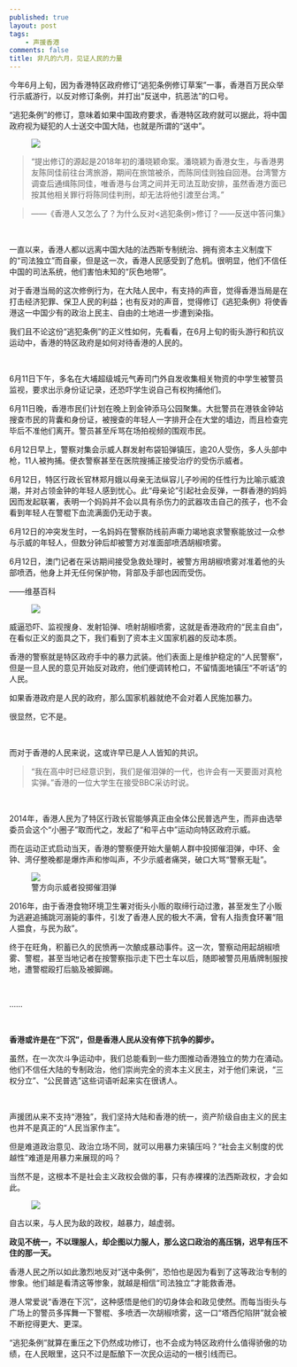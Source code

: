 ```yaml
---
published: true
layout: post
tags: 
    - 声援香港
comments: false
title: 非凡的六月，见证人民的力量
---
```

<p>今年6月上旬，因为香港特区政府修订“逃犯条例修订草案”一事，香港百万民众举行示威游行，以反对修订条例，并打出“反送中，抗恶法”的口号。</p>

<p>“逃犯条例”的修订，意味着如果中国政府要求，香港特区政府就可以据此，将中国政府视为疑犯的人士送交中国大陆，也就是所谓的“送中”。 </p>

<figure><img src="https://telegra.ph/file/50905d6806dd80487ba9f.jpg"><figcaption></figcaption></figure>

<blockquote>“提出修订的源起是2018年初的潘晓颖命案。潘晓颖为香港女生，与香港男友陈同佳前往台湾旅游，期间在旅馆被杀，而陈同佳则独自回港。台湾警方调查后通缉陈同佳，唯香港与台湾之间并无司法互助安排，虽然香港方面已按其他相关罪行将陈同佳判刑，却无法将他引渡至台湾。” </blockquote>

<blockquote>——《香港人又怎么了？为什么反对&lt;逃犯条例&gt;修订？——反送中答问集》 </blockquote>

<br>
<p>一直以来，香港人都以远离中国大陆的法西斯专制统治、拥有资本主义制度下的“司法独立”而自豪，但是这一次，香港人民感受到了危机。很明显，他们不信任中国的司法系统，他们害怕未知的“灰色地带”。 </p>

<p>对于香港当局的这次修例行为，在大陆人民中，有支持的声音，觉得香港当局是在打击经济犯罪、保卫人民的利益；也有反对的声音，觉得修订《逃犯条例》将使香港这一中国少有的政治上民主、自由的土地进一步遭到染指。</p><p>我们且不论这份“逃犯条例”的正义性如何，先看看，在6月上旬的街头游行和抗议运动中，香港的特区政府是如何对待香港的人民的。 </p>

<p><br></p><p>6月11日下午，多名在大埔超级城元气寿司门外自发收集相关物资的中学生被警员监视，要求出示身份证记录，还恐吓学生说自己有权拘捕他们。 </p>

<p>6月11日晚，香港市民们计划在晚上到金钟添马公园聚集。大批警员在港铁金钟站搜查市民的背囊和身份证，被搜查的年轻人一字排开企在大堂的墙边，而且检查完毕后不准他们离开。警员甚至斥骂在场拍视频的围观市民。 </p><p>6月12日早上，警察对集会示威人群发射布袋铅弹镇压，逾20人受伤，多人头部中枪，11人被拘捕。便衣警察甚至在医院搜捕正接受治疗的受伤示威者。 </p><p>6月12日，特区行政长官林郑月娥以母亲无法纵容儿子吵闹的任性行为比喻示威浪潮，并对占领金钟的年轻人感到忧心。此“母亲论”引起社会反弹，一群香港的妈妈因而发起联署，表明一个妈妈并不会以具有杀伤力的武器攻击自己的孩子，也不会看到年轻人在警棍下血流满面仍无动于衷。 </p><p>6月12日的冲突发生时，一名妈妈在警察防线前声嘶力竭地哀求警察能放过一众参与示威的年轻人，但数分钟后却被警方对准面部喷洒胡椒喷雾。 </p><p>6月12日，澳门记者在采访期间接受急救处理时，被警方用胡椒喷雾对准着他的头部喷洒，他身上并无任何保护物，背部及手部也因而受伤。 </p>

<p>——维基百科 </p>

<figure><img src="https://telegra.ph/file/09df43abf1c24d2d1b450.jpg"><figcaption></figcaption></figure>

<p>威逼恐吓、监视搜身、发射铅弹、喷射胡椒喷雾，这就是香港政府的“民主自由”，在看似正义的面具之下，我们看到了资本主义国家机器的反动本质。 </p>

<p>香港的警察就是特区政府手中的暴力武装。他们表面上是维护稳定的“人民警察”，但是一旦人民的意见开始反对政府，他们便调转枪口，不留情面地镇压“不听话”的人民。 </p><p>如果香港政府是人民的政府，那么国家机器就绝不会对着人民施加暴力。 </p><p>很显然，它不是。 </p>
<p><br></p><p>而对于香港的人民来说，这或许早已是人人皆知的共识。 </p>

<blockquote>“我在高中时已经意识到，我们是催泪弹的一代，也许会有一天要面对真枪实弹。”香港的一位大学生在接受BBC采访时说。 </blockquote><p><br></p>

<p>2014年，香港人民为了特区行政长官能够真正由全体公民普选产生，而非由选举委员会这个“小圈子”取而代之，发起了“和平占中”运动向特区政府示威。 </p>

<p>而在运动正式启动当天，香港的警察便开始大量朝人群中投掷催泪弹，中环、金钟、湾仔整晚都是爆炸声和惨叫声，不少示威者痛哭，破口大骂“警察无耻”。 </p>

<figure><img src="https://telegra.ph/file/d8baf6c32848721e27f2e.jpg"><figcaption>警方向示威者投掷催泪弹</figcaption></figure>

<p>2016年，由于香港食物环境卫生署对街头小贩的取缔行动过激，甚至发生了小贩为逃避追捕跳河溺毙的事件，引发了香港人民的极大不满，曾有人指责食环署“阻人揾食，与民为敌”。 </p>

<p>终于在旺角，积蓄已久的民愤再一次酿成暴动事件。这一次，警察动用起胡椒喷雾、警棍，甚至当地记者在按警察指示走下巴士车以后，随即被警员用盾牌制服按地，遭警棍殴打后脑及被脚踢。 </p>

<p><br></p><p>…… </p><p><br></p><p><strong>香港或许是在“下沉”，但是香港人民从没有停下抗争的脚步。</strong></p>

<p>虽然，在一次次斗争运动中，我们总能看到一些力图推动香港独立的势力在涌动。他们不信任大陆的专制政治，他们崇尚完全的资本主义民主，对于他们来说，“三权分立”、“公民普选”这些词语听起来实在很诱人。 </p>

<p><br></p><p>声援团从来不支持“港独”，我们坚持大陆和香港的统一，资产阶级自由主义的民主也并不是真正的“人民当家作主”。 </p>

<p>但是难道政治意见、政治立场不同，就可以用暴力来镇压吗？“社会主义制度的优越性”难道是用暴力来展现的吗？ </p>

<p>当然不是，这根本不是社会主义政权会做的事，只有赤裸裸的法西斯政权，才会如此。</p><figure><img src="https://telegra.ph/file/ea78cc4017397701688c9.jpg"><figcaption></figcaption></figure>

<p>自古以来，与人民为敌的政权，越暴力，越虚弱。 </p>

<p><strong>政见不统一，不以理服人，却企图以力服人，那么这口政治的高压锅，迟早有压不住的那一天。 </strong></p>

<p>香港人民之所以如此激烈地反对“送中条例”，恐怕也是因为看到了这等政治专制的惨象。他们越是看清这等惨象，就越是相信“司法独立”才能救香港。 </p>

<p>港人常爱说“香港在下沉”，这种感悟是他们的切身体会和政见使然。而每当街头与广场上的警员多挥舞一下警棍、多喷洒一次胡椒喷雾，这一口“塔西佗陷阱”就会被不断挖得更大、更深。 </p>

<p>“逃犯条例”就算在重压之下仍然成功修订，也不会成为特区政府什么值得骄傲的功绩，在人民眼里，这只不过是酝酿下一次民众运动的一根引线而已。</p>
